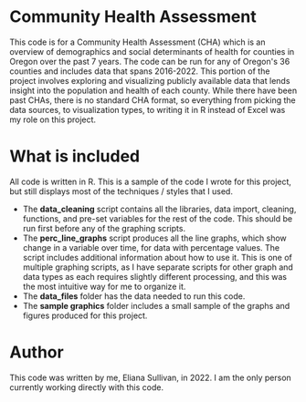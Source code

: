 # Community Health Assessment
This code is for a Community Health Assessment (CHA) which is an overview of demographics and social determinants of health for counties in Oregon over the past 7 years. The code can be run for any of Oregon's 36 counties and includes data that spans 2016-2022. This portion of the project involves exploring and visualizing publicly available data that lends insight into the population and health of each county. While there have been past CHAs, there is no standard CHA format, so everything from picking the data sources, to visualization types, to writing it in R instead of Excel was my role on this project.

# What is included
All code is written in R. This is a sample of the code I wrote for this project, but still displays most of the techniques / styles that I used. 
- The **data_cleaning** script contains all the libraries, data import, cleaning, functions, and pre-set variables for the rest of the code. This should be run first before any of the graphing scripts.
- The **perc_line_graphs** script produces all the line graphs, which show change in a variable over time, for data with percentage values. The script includes additional information about how to use it. This is one of multiple graphing scripts, as I have separate scripts for other graph and data types as each requires slightly different processing, and this was the most intuitive way for me to organize it.
- The **data_files** folder has the data needed to run this code.
- The **sample graphics** folder includes a small sample of the graphs and figures produced for this project.

# Author
This code was written by me, Eliana Sullivan, in 2022. I am the only person currently working directly with this code.
